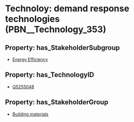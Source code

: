 # Technoloy: __demand response technologies__ (PBN__Technology_353)

## Property: has_StakeholderSubgroup

* [Energy Efficiency](PBN__TechSubgroup_183)

## Property: has_TechnologyID

* [Q5255048](Q5255048)

## Property: has_StakeholderGroup

* [Building materials](PBN__TechGroup_12)

